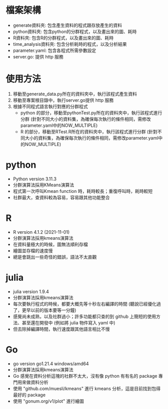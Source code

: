 # 檔案架構
* generate資料夾: 包含產生資料的程式跟存放產生的資料
* python資料夾: 包含python的分群程式，以及畫出來的圖、耗時
* R資料夾: 包含R的分群程式，以及畫出來的圖、耗時
* time_analysis資料夾: 包含分析耗時的程式，以及分析結果
* parameter.yaml: 包含各程式所需參數設定
* server.go: 提供 http 服務
# 使用方法
1. 移動至generate_data.py所在的資料夾中，執行該程式產生資料
2. 移動至專案根目錄中，執行server.go提供 http 服務
3. 根據不同程式語言執行對應的分群程式
    * python 的部分，移動至pythonTest.py所在的資料夾中，執行該程式進行分群 (針對不同大小的資料集，為確保每次執行的條件相同，需修改parameter.yaml中的NOW_MULTIPLE)
    * R 的部分，移動至RTest.R所在的資料夾中，執行該程式進行分群 (針對不同大小的資料集，為確保每次執行的條件相同，需修改parameter.yaml中的NOW_MULTIPLE)

# python
* Python version 3.11.3
* 分群演算法採用KMeans演算法
* 程式第一次呼叫Kmean function 時，耗時較長；重復呼叫時，耗時較短
* 社群最大，查資料較為容易，容易跟其他功能整合

# R
* R version 4.1.2 (2021-11-01)
* 分群演算法採用kmeans演算法
* 在資料量極大的時候，圖無法順利存檔
* 繪圖並存檔的速度慢
* 總是會跳出一些奇怪的錯誤，語法不太直觀

# julia
* julia version 1.9.4
* 分群演算法採用kmeans演算法
* 每次要執行程式的時候，都要大概先等十秒左右編譯的時間 (聽說已經優化過了，更早以前的版本要等一分鐘)
* 感覺尚未成熟，以及社群過小；許多功能都只查的到 github 上簡短的使用方法、甚至還在開發中 (例如將 julia 物件寫入 yaml 中)
* 但去除掉編譯時間，執行速度跟其他語言相比不慢

# Go
* go version go1.21.4 windows/amd64
* 分群演算法採用kmeans演算法
* Go 感覺在資料分析這塊的社群不太大，沒有像 python 有有名的 package 專門用來做資料分析
* 使用 "github.com/muesli/kmeans" 進行 kmeans 分析，這是目前找到包得最好的 package
* 使用 "gonum.org/v1/plot" 進行繪圖